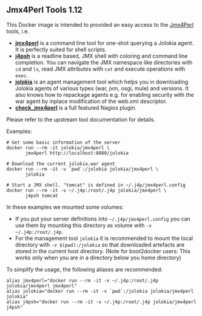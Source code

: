 ## Jmx4Perl Tools 1.12

This Docker image is intended to provided an easy access to the [Jmx4Perl](https://metacpan.org/pod/distribution/jmx4perl) tools, i.e.

* [**jmx4perl**](https://metacpan.org/pod/distribution/jmx4perl/scripts/jmx4perl) is a command line tool for one-shot querying a Jolokia agent. It is perfectly suited for shell scripts.
* [**j4psh**](https://metacpan.org/pod/distribution/jmx4perl/scripts/j4psh) is a readline based, JMX shell with coloring and command line completion. You can navigate the JMX namespace like directories with `cd` and `ls`, read JMX attributes with `cat` and execute operations with `exec`. 
* [**jolokia**](https://metacpan.org/pod/distribution/jmx4perl/scripts/jolokia) is an agent management tool which helps you in downloading Jolokia agents of various types (war, jvm, osgi, mule) and versions. It also knows how to repackage agents e.g. for enabling security with the war agent by inplace modification of the web.xml descriptor. 
* [**check_jmx4perl**](https://metacpan.org/pod/distribution/jmx4perl/scripts/check_jmx4perl) is a full featured Nagios plugin.

Please refer to the upstream tool documentation for details. 

Examples:

```shell
# Get some basic information of the server
docker run --rm -it jolokia/jmx4perl \
       jmx4perl http://localhost:8080/jolokia

# Download the current jolokia.war agent
docker run --rm -it -v `pwd`:/jolokia jolokia/jmx4perl \
       jolokia

# Start a JMX shell. "tomcat" is defined in ~/.j4p/jmx4perl.config
docker run --rm -it -v ~/.j4p:/root/.j4p jolokia/jmx4perl \
       j4psh tomcat
```

In these examples we mounted some volumes:

* If you put your server definitions into `~/.j4p/jmx4perl.config` you can use them by mounting this directory as volume with `-v ~/.j4p:/root/.j4p`. 
* For the management tool `jolokia` it is recommended to mount the local directory with `-v $(pwd):/jolokia` so that downloaded artefacts are stored in the current host directory. (Note for boot2docker users: This works only when you are in a directory below you home directory)

To simplify the usage, the following aliases are recommended:

```
alias jmx4perl="docker run --rm -it -v ~/.j4p:/root/.j4p jolokia/jmx4perl jmx4perl"
alias jolokia="docker run --rm -it -v `pwd`:/jolokia jolokia/jmx4perl jolokia"
alias j4psh="docker run --rm -it -v ~/.j4p:/root/.j4p jolokia/jmx4perl j4psh"
```
